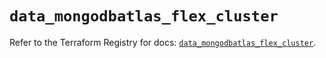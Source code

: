 # `data_mongodbatlas_flex_cluster`

Refer to the Terraform Registry for docs: [`data_mongodbatlas_flex_cluster`](https://registry.terraform.io/providers/mongodb/mongodbatlas/1.36.0/docs/data-sources/flex_cluster).

